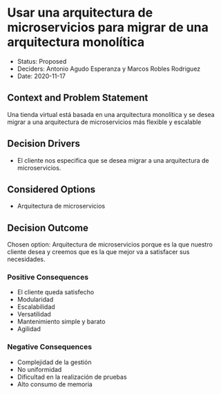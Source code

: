 # Usar una arquitectura de microservicios para migrar de una arquitectura monolítica

* Status: Proposed <!-- optional -->
* Deciders: Antonio Agudo Esperanza y Marcos Robles Rodriguez<!-- optional -->
* Date: 2020-11-17 <!-- optional -->

## Context and Problem Statement

Una tienda virtual está basada en una arquitectura monolítica y se desea migrar a una arquitectura de microservicios más flexible y escalable

## Decision Drivers <!-- optional -->

* El cliente nos especifica que se desea migrar a una arquitectura de microservicios.

## Considered Options

* Arquitectura de microservicios

## Decision Outcome

Chosen option: Arquitectura de microservicios porque es la que nuestro cliente desea y creemos que es la que mejor va a satisfacer sus necesidades.

### Positive Consequences <!-- optional -->

* El cliente queda satisfecho
* Modularidad
* Escalabilidad
* Versatilidad
* Mantenimiento simple y barato
* Agilidad

### Negative Consequences <!-- optional -->

* Complejidad de la gestión 
* No uniformidad
* Dificultad en la realización de pruebas
* Alto consumo de memoria

